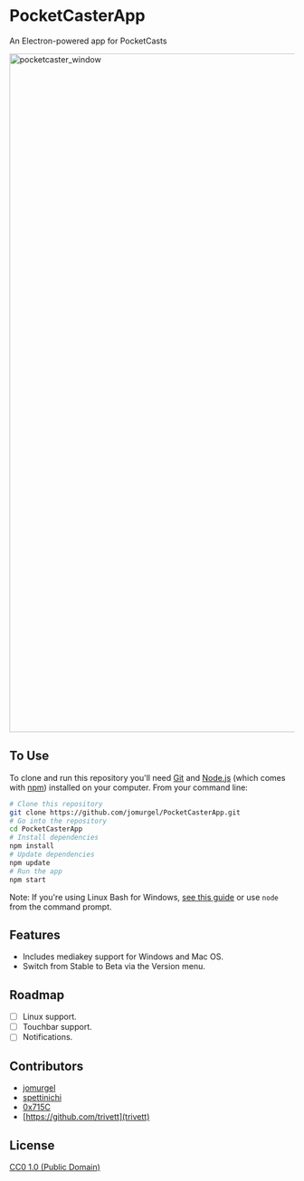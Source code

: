 # PocketCasterApp
An Electron-powered app for PocketCasts

<img width="1200" alt="pocketcaster_window" src="https://user-images.githubusercontent.com/5230729/33774653-35e22504-dbf9-11e7-923b-62018b66c682.png">

## To Use
To clone and run this repository you'll need [Git](https://git-scm.com) and [Node.js](https://nodejs.org/en/download/) (which comes with [npm](http://npmjs.com)) installed on your computer. From your command line:

```bash
# Clone this repository
git clone https://github.com/jomurgel/PocketCasterApp.git
# Go into the repository
cd PocketCasterApp
# Install dependencies
npm install
# Update dependencies
npm update
# Run the app
npm start
```

Note: If you're using Linux Bash for Windows, [see this guide](https://www.howtogeek.com/261575/how-to-run-graphical-linux-desktop-applications-from-windows-10s-bash-shell/) or use `node` from the command prompt.

## Features
- Includes mediakey support for Windows and Mac OS.
- Switch from Stable to Beta via the Version menu.

## Roadmap
- [ ] Linux support.
- [ ] Touchbar support.
- [ ] Notifications.

## Contributors
- [jomurgel](https://github.com/jomurgel)
- [spettinichi](https://github.com/spettinichi)
- [0x715C](https://github.com/0x715C)
- [https://github.com/trivett](trivett)

## License
[CC0 1.0 (Public Domain)](LICENSE.md)
